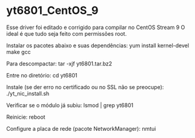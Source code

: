 # yt6801_CentOS_9
Esse driver foi editado e corrigido para compilar no CentOS Stream 9
O ideal é que tudo seja feito com permissões root.

Instalar os pacotes abaixo e suas dependências:
yum install kernel-devel make gcc

Para descompactar:
tar -xjf yt6801.tar.bz2

Entre no diretório:
cd yt6801

Instale (se der erro no certificado ou no SSL não se preocupe):
./yt_nic_install.sh

Verificar se o módulo já subiu:
lsmod | grep yt6801

Reinicie:
reboot

Configure a placa de rede (pacote NetworkManager):
nmtui
